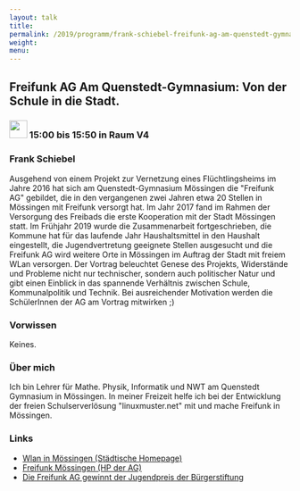 ```yaml
---
layout: talk
title:
permalink: /2019/programm/frank-schiebel-freifunk-ag-am-quenstedt-gymnasium-von-der-schule-in-die-stadt/
weight:
menu:
---
```

## Freifunk AG Am Quenstedt-Gymnasium: Von der Schule in die Stadt. 

### <img height = "32" src="../../../images/talk.svg"> 15:00 bis 15:50 in Raum V4

### Frank Schiebel

Ausgehend von einem Projekt zur Vernetzung eines Flüchtlingsheims im Jahre 2016 hat sich am Quenstedt-Gymnasium Mössingen die "Freifunk AG" gebildet, die in den vergangenen zwei Jahren etwa 20 Stellen in Mössingen mit Freifunk versorgt hat. Im Jahr 2017 fand im Rahmen der Versorgung des Freibads die erste Kooperation mit der Stadt Mössingen statt. Im Frühjahr 2019 wurde die Zusammenarbeit fortgeschrieben, die Kommune hat für das laufende Jahr Haushaltsmittel in den Haushalt eingestellt, die Jugendvertretung geeignete Stellen ausgesucht und die Freifunk AG wird weitere Orte in Mössingen im Auftrag der Stadt mit freiem WLan versorgen. Der Vortrag beleuchtet Genese des Projekts, Widerstände und Probleme nicht nur technischer, sondern auch politischer Natur und gibt einen Einblick in das spannende Verhältnis zwischen Schule, Kommunalpolitik und Technik.  Bei ausreichender Motivation werden die SchülerInnen der AG am Vortrag mitwirken ;)

### Vorwissen

Keines.

### Über mich

Ich bin Lehrer für Mathe. Physik, Informatik und NWT am Quenstedt Gymnasium in Mössingen. In meiner Freizeit helfe ich bei der Entwicklung der freien Schulserverlösung "linuxmuster.net" mit und mache Freifunk in Mössingen.

### Links

- <a href="https://www.moessingen.de/W-LAN" target="_blank">Wlan in Mössingen (Städtische Homepage)</a>
- <a href="https://freifunk-moessingen.de/" target="_blank">Freifunk Mössingen (HP der AG)</a>
- <a href="http://www.xn--brgerstiftung-mssingen-8hc3k.de/2018/07/04/jugendpreis-der-buergestiftung-moessingen-2018/" target="_blank">Die Freifunk AG gewinnt der Jugendpreis der Bürgerstiftung</a>
